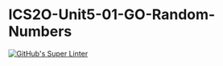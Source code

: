 # ICS2O-Unit5-01-GO-Random-Numbers
[![GitHub's Super Linter](https://github.com/haokai-li/ICS2O-Unit5-01-GO-Random-Numbers/workflows/GitHub's%20Super%20Linter/badge.svg)](https://github.com/haokai-li/ICS2O-Unit5-01-GO-Random-Numbers/actions)